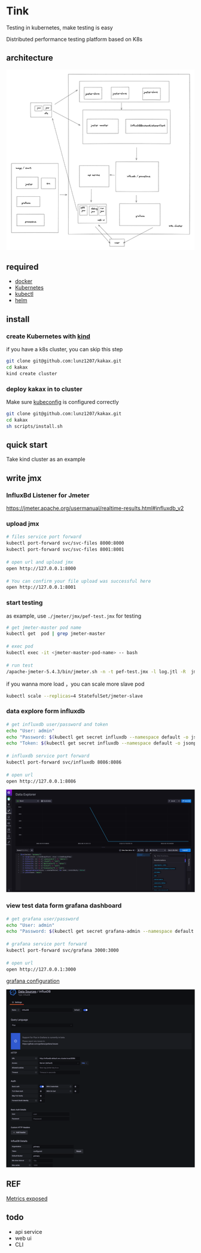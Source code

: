 # Tink

Testing in kubernetes, make testing is easy

Distributed performance testing platform based on K8s

## architecture

![img.png](docs/images/architecture.jpg)

## required

- [docker](https://hub.docker.com/editions/community/docker-ce-desktop-mac)
- [Kubernetes](https://zh.wikipedia.org/zh-hans/Kubernetes)
- [kubectl](https://www.kubernetes.org.cn/installkubectl)
- [helm](https://helm.sh/zh/docs/intro/install/)

## install

### create Kubernetes with [kind](https://kind.sigs.k8s.io/docs/user/quick-start/#installation)

if you have a k8s cluster, you can skip this step

```bash
git clone git@github.com:lunz1207/kakax.git
cd kakax
kind create cluster
```

### deploy kakax in to cluster

Make sure [kubeconfig](https://kubernetes.io/zh/docs/concepts/configuration/organize-cluster-access-kubeconfig) is configured correctly

```bash
git clone git@github.com:lunz1207/kakax.git
cd kakax
sh scripts/install.sh 
```

## quick start

Take kind cluster as an example

## write jmx

### InfluxBd Listener for Jmeter

<https://jmeter.apache.org/usermanual/realtime-results.html#influxdb_v2>

### upload jmx

```bash
# files service port forward
kubectl port-forward svc/svc-files 8000:8000
kubectl port-forward svc/svc-files 8001:8001

# open url and upload jmx
open http://127.0.0.1:8000

# You can confirm your file upload was successful here 
open http://127.0.0.1:8001
```

### start testing

as example, use `./jmeter/jmx/pef-test.jmx` for testing

```bash
# get jmeter-master pod name
kubectl get  pod | grep jmeter-master

# exec pod
kubectl exec -it <jmeter-master-pod-name> -- bash

# run test
/apache-jmeter-5.4.3/bin/jmeter.sh -n -t pef-test.jmx -l log.jtl -R  jmeter-slave-0.jmeter-slave.default.svc.cluster.local:1099
```

if you wanna more load ，you can scale more slave pod

```bash
kubectl scale --replicas=4 StatefulSet/jmeter-slave
```

### data explore form influxdb

```bash
# get influxdb user/password and token
echo "User: admin"
echo "Password: $(kubectl get secret influxdb --namespace default -o jsonpath="{.data.admin-user-password}" | base64 --decode)"
echo "Token: $(kubectl get secret influxdb --namespace default -o jsonpath="{.data.admin-user-token}" | base64 --decode)"

# influxdb service port forward
kubectl port-forward svc/influxdb 8086:8086

# open url
open http://127.0.0.1:8086
```

![img.png](docs/images/data-explore.jpg)

### view test data form grafana dashboard

```bash
# get grafana user/password 
echo "User: admin"
echo "Password: $(kubectl get secret grafana-admin --namespace default -o jsonpath="{.data.GF_SECURITY_ADMIN_PASSWORD}" | base64 --decode)"

# grafana service port forward
kubectl port-forward svc/grafana 3000:3000

# open url
open http://127.0.0.1:3000
```

[grafana configuration](https://jmeter.apache.org/usermanual/realtime-results.html#grafana_configuration)

![img.png](docs/images/import-influxdb-to-grafana.png)

## REF

[Metrics exposed](https://jmeter.apache.org/usermanual/realtime-results.html#metrics)

## todo

- api service
- web ui
- CLI
